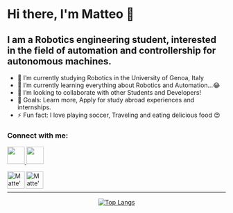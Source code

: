 # Hi there, I'm Matteo 👋

## I am a Robotics engineering student, interested in the field of automation and controllership for autonomous machines.

- 🔭 I’m currently studying Robotics in the University of Genoa, Italy
- 🌱 I’m currently learning everything about Robotics and Automation...😂
- 👯 I’m looking to collaborate with other Students and Developers!
- 🥅 Goals: Learn more, Apply for study abroad experiences and internships.
- ⚡ Fun fact: I love playing soccer, Traveling and eating delicious food 😍

### Connect with me:

<p align="left">
  <a href="https://www.linkedin.com/in/matteo-carlone-778919186/" >
    <img src="https://user-images.githubusercontent.com/81308076/155847364-23b14cb3-157e-469c-ae4e-72fcbebcecbd.png#gh-light-mode-only" width="40" >
  </a> 
    <img src="https://user-images.githubusercontent.com/81308076/155847364-23b14cb3-157e-469c-ae4e-72fcbebcecbd.png#gh-dark-mode-only" width="40" >
  
</p>
 
<a href="mailto:matteo.carlone99@gmail.com" >
<img align="left" alt="Matte's mail" width="40px" src="https://user-images.githubusercontent.com/81308076/155847445-a0e0d504-52a6-4c0e-b839-76820e8806e4.png" />
</a>  

<a href="https://www.instagram.com/_MatteoCarlone_/" >
<img align="left" alt="Matte's Instagram" width="40px" src="https://user-images.githubusercontent.com/81308076/155847773-7bf02661-c035-4d88-a845-53af15a959b9.png" />
</a>  

<br />
<br />

---
<div align="center">
  
[![Top Langs](https://github-readme-stats.vercel.app/api/top-langs/?username=MatteoCarlone&layout=compact)](https://github.com/anuraghazra/github-readme-stats)
    
</div>













